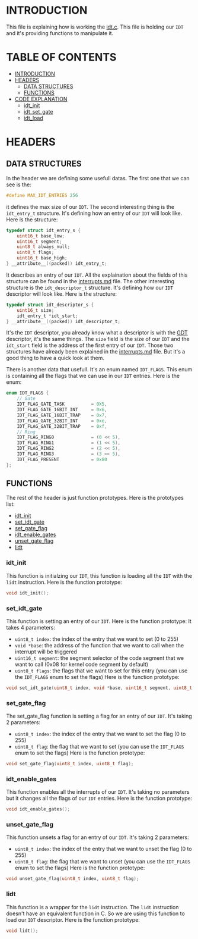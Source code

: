 # INTRODUCTION <a name="introduction"></a>

This file is explaining how is working the [idt.c](../../../src/interrupts/idt.c). This file is holding our `IDT` and it's providing functions to manipulate it.

# TABLE OF CONTENTS

- [INTRODUCTION](#introduction)
- [HEADERS](#headers)
  - [DATA STRUCTURES](#data-structures)
  - [FUNCTIONS](#functions)
- [CODE EXPLANATION](#code-explanation)
  - [idt_init](#idt_init)
  - [idt_set_gate](#idt_set_gate)
  - [idt_load](#idt_load)

# HEADERS <a name="headers"></a>

## DATA STRUCTURES <a name="data-structures"></a>

In the header we are defining some usefull datas. The first one that we can see is the:
```c
#define MAX_IDT_ENTRIES 256
```
it defines the max size of our `IDT`. The second interesting thing is the `idt_entry_t` structure. It's defining how an entry of our `IDT` will look like. Here is the structure:
```c
typedef struct idt_entry_s {
    uint16_t base_low;
    uint16_t segment;
    uint8_t always_null;
    uint8_t flags;
    uint16_t base_high;
} __attribute__((packed)) idt_entry_t;
```
It describes an entry of our `IDT`. All the explaination about the fields of this structure can be found in the [interrupts.md](../../../doc/code/interrupts/interrupts.md) file.
The other interesting structure is the `idt_descriptor_t` structure. It's defining how our `IDT` descriptor will look like. Here is the structure:
```c
typedef struct idt_descriptor_s {
    uint16_t size;
    idt_entry_t *idt_start;
} __attribute__((packed)) idt_descriptor_t;
```
It's the `IDT` descriptor, you already know what a descriptor is with the [GDT](../boot/gdt.md) descriptor, it's the same things. The `size` field is the size of our `IDT` and the `idt_start` field is the address of the first entry of our `IDT`.
Those two structures have already been explained in the [interrupts.md](interrupts.md) file. But it's a good thing to have a quick look at them.

There is another data that usefull. It's an enum named `IDT_FLAGS`. This enum is containing all the flags that we can use in our `IDT` entries. Here is the enum:
```c
enum IDT_FLAGS {
    // Gate
    IDT_FLAG_GATE_TASK          = 0X5,
    IDT_FLAG_GATE_16BIT_INT     = 0x6,
    IDT_FLAG_GATE_16BIT_TRAP    = 0x7,
    IDT_FLAG_GATE_32BIT_INT     = 0xe,
    IDT_FLAG_GATE_32BIT_TRAP    = 0xf,
    // Ring
    IDT_FLAG_RING0              = (0 << 5),
    IDT_FLAG_RING1              = (1 << 5),
    IDT_FLAG_RING2              = (2 << 5),
    IDT_FLAG_RING3              = (3 << 5),
    IDT_FLAG_PRESENT            = 0x80
};
```

## FUNCTIONS <a name="functions"></a>

The rest of the header is just function prototypes. Here is the prototypes list:

- [idt_init](#func-idt-init)
- [set_idt_gate](#func-set-idt-gate)
- [set_gate_flag](#func-set-gate-flag)
- [idt_enable_gates](#func-idt-enable-gates)
- [unset_gate_flag](#func-unset-gate-flag)
- [lidt](#func-lidt)

### idt_init <a name="func-idt-init"></a>

This function is initialzing our `IDT`, this function is loading all the `IDT` with the `lidt` instruction. Here is the function prototype:
```c
void idt_init();
```

### set_idt_gate <a name="func-set-idt-gate"></a>

This function is setting an entry of our `IDT`. Here is the function prototype:
It takes 4 parameters:
- `uint8_t index`: the index of the entry that we want to set (0 to 255)
- `void *base`: the address of the function that we want to call when the interrupt will be triggered
- `uint16_t segment`: the segment selector of the code segment that we want to call (0x08 for kernel code segment by default)
- `uint8_t flags`: the flags that we want to set for this entry (you can use the `IDT_FLAGS` enum to set the flags)
Here is the function prototype:
```c
void set_idt_gate(uint8_t index, void *base, uint16_t segment, uint8_t flags);
```

### set_gate_flag <a name="func-set-gate-flag"></a>

The set_gate_flag function is setting a flag for an entry of our `IDT`. It's taking 2 parameters:
- `uint8_t index`: the index of the entry that we want to set the flag (0 to 255)
- `uint8_t flag`: the flag that we want to set (you can use the `IDT_FLAGS` enum to set the flags)
Here is the function prototype:
```c
void set_gate_flag(uint8_t index, uint8_t flag);
```

### idt_enable_gates <a name="func-idt-enable-gates"></a>

This function enables all the interrupts of our `IDT`. It's taking no parameters but it changes all the flags of our `IDT` entries. Here is the function prototype:
```c
void idt_enable_gates();
```

### unset_gate_flag <a name="func-unset-gate-flag"></a>

This function unsets a flag for an entry of our `IDT`. It's taking 2 parameters:
- `uint8_t index`: the index of the entry that we want to unset the flag (0 to 255)
- `uint8_t flag`: the flag that we want to unset (you can use the `IDT_FLAGS` enum to set the flags)
Here is the function prototype:
```c
void unset_gate_flag(uint8_t index, uint8_t flag);
```

### lidt <a name="func-lidt"></a>

This function is a wrapper for the `lidt` instruction. The `lidt` instruction doesn't have an equivalent function in C. So we are using this function to load our `IDT` descriptor.
Here is the function prototype:
```c
void lidt();
```